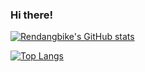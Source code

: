 ### Hi there!


[![Rendangbike's GitHub stats](https://github-readme-stats.vercel.app/api?username=rendangbike&include_all_commits=true)](https://github.com/anuraghazra/github-readme-stats)

[![Top Langs](https://github-readme-stats.vercel.app/api/top-langs/?username=rendangbike&layout=compact)](https://github.com/anuraghazra/github-readme-stats)
